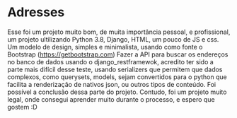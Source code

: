 # Adresses 
Esse foi um projeto muito bom, de muita importância pessoal, e profissional, um projeto ultilizando Python 3.8, Django, HTML, um pouco de JS e css. 
Um modelo de design, simples e minimalista, usando como fonte o Bootstrap (https://getbootstrap.com)
Fazer a API para buscar os endereços no banco de dados usando o django_restframewok, acredito ter sido a parte mais difícil desse teste, usando serializers que permitem que dados complexos, como querysets, models, sejam convertidos para o python que facilita a renderização de nativos json, ou outros tipos de conteúdo. Foi possível a conclusão dessa parte do projeto.
Contudo, foi um projeto muito legal, onde consegui aprender muito durante o processo, e espero que gostem :D
